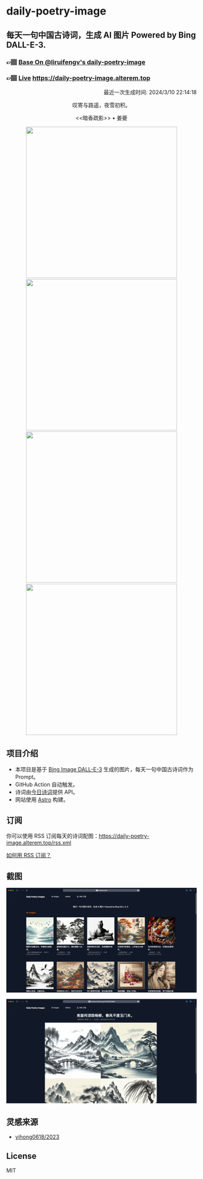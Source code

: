 
# daily-poetry-image

## 每天一句中国古诗词，生成 AI 图片 Powered by Bing DALL-E-3.

### 👉🏽 [Base On @liruifengv's daily-poetry-image](https://github.com/liruifengv/daily-poetry-image)

### 👉🏽 [Live](https://daily-poetry-image.alterem.top/) https://daily-poetry-image.alterem.top

<p align="right">
  最近一次生成时间: 2024/3/10 22:14:18
</p>
<p align="center">
叹寄与路遥，夜雪初积。
</p>
<p align="center">
<<暗香疏影>> • 姜夔
</p>
<p align="center">
<img src="https://tse2.mm.bing.net/th/id/OIG3.XNSoNviKzaH7anT.SvNi" height="400" width="400" />
<img src="https://tse1.mm.bing.net/th/id/OIG3.R6jzrTgsoP35JgoFHzrm" height="400" width="400" />
<img src="https://tse1.mm.bing.net/th/id/OIG3.nmOi1W7Z1H7M6zfDjm.n" height="400" width="400" />
<img src="https://tse3.mm.bing.net/th/id/OIG3.ib0yQ5KqkHR4.PML5pnA" height="400" width="400" />
</p>

## 项目介绍

-   本项目是基于 [Bing Image DALL-E-3](https://www.bing.com/images/create) 生成的图片，每天一句中国古诗词作为 Prompt。
-   GitHub Action 自动触发。
-   诗词由[今日诗词](https://www.jinrishici.com/)提供 API。
-   网站使用 [Astro](https://astro.build) 构建。

## 订阅

你可以使用 RSS 订阅每天的诗词配图：https://daily-poetry-image.alterem.top/rss.xml

[如何用 RSS 订阅？](https://zhuanlan.zhihu.com/p/55026716)

## 截图

![图片列表](./screenshots/Snipaste_2023-12-28_21-00-26.png)

![图片详情](./screenshots/Snipaste_2023-12-28_21-00-53.png)

## 灵感来源

-   [yihong0618/2023](https://github.com/yihong0618/2023)

## License

MIT
